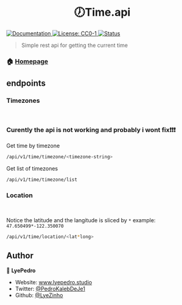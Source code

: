 <h1 align="center">🕖Time.api</h1>
<p>
  <a href="www.docs.com" target="_blank">
    <img alt="Documentation" src="https://img.shields.io/badge/documentation-no-red.svg" />
  </a>
  <a href="#" target="_blank">
    <img alt="License: CC0-1" src="https://img.shields.io/badge/License-CC0-yellow.svg" />
  </a>
  <a href="" target="_blank">
    <img alt="Status" src="https://vercelbadge.vercel.app/api/LyeZinho/time.now" />
  </a>
</p>

> Simple rest api for getting the current time

### 🏠 [Homepage](https://time-now.lyepedro.studio)

## endpoints

<h3>Timezones</h3><br>

### Curently the api is not working and probably i wont fix❗❗❗



Get time by timezone
```sh
/api/v1/time/timezone/<timezone-string>
```

Get list of timezones
```sh
/api/v1/time/timezone/list
```
<h3>Location</h3><br>

Notice the latitude and the langitude is sliced by `*` example: `47.650499*-122.350070`

```sh
/api/v1/time/location/<lat*long>
```



## Author

👤 **LyePedro**

* Website: www.lyepedro.studio
* Twitter: [@PedroKalebDeJe1](https://twitter.com/PedroKalebDeJe1)
* Github: [@LyeZinho](https://github.com/LyeZinho)

